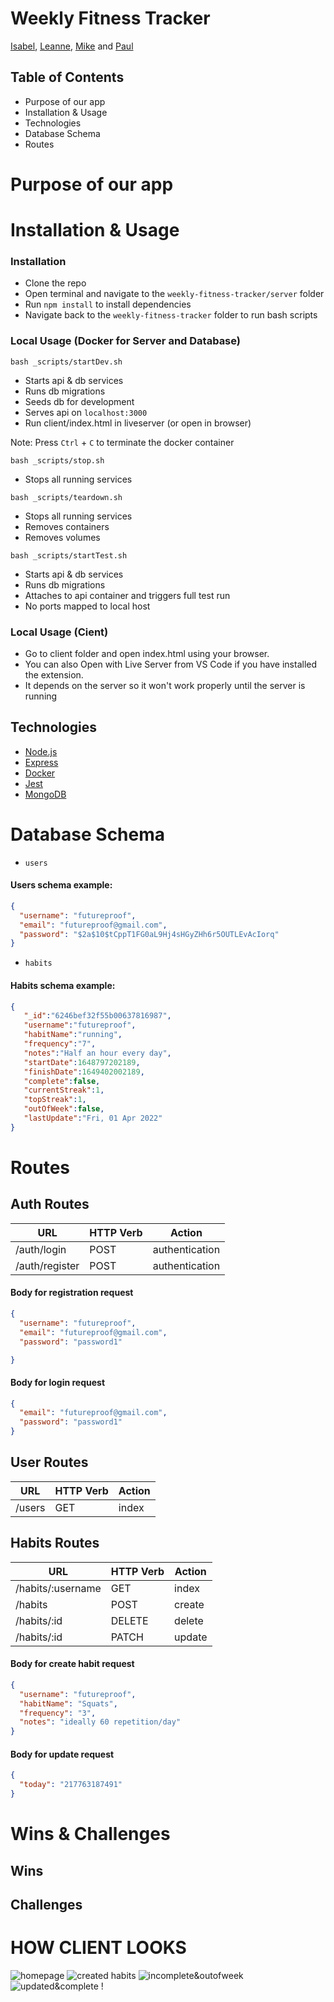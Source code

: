 # Weekly Fitness Tracker

[Isabel](https://github.com/neifors), [Leanne](https://github.com/leannesobogun), [Mike](https://github.com/mwezn) and [Paul](https://github.com/PaulNKD)

## Table of Contents

- Purpose of our app
- Installation & Usage
- Technologies
- Database Schema
- Routes

# Purpose of our app



# Installation & Usage

### Installation

- Clone the repo
- Open terminal and navigate to the `weekly-fitness-tracker/server` folder
- Run `npm install` to install dependencies
- Navigate back to the `weekly-fitness-tracker` folder to run bash scripts

### Local Usage (Docker for Server and Database)

`bash _scripts/startDev.sh`

- Starts api & db services
- Runs db migrations
- Seeds db for development
- Serves api on `localhost:3000`
- Run client/index.html in liveserver (or open in browser)

Note: Press `Ctrl` + `C` to terminate the docker container

`bash _scripts/stop.sh`

- Stops all running services

`bash _scripts/teardown.sh`

- Stops all running services
- Removes containers
- Removes volumes

`bash _scripts/startTest.sh`

- Starts api & db services
- Runs db migrations
- Attaches to api container and triggers full test run
- No ports mapped to local host

### Local Usage (Cient)

- Go to client folder and open index.html using your browser.
- You can also Open with Live Server from VS Code if you have installed the extension.
- It depends on the server so it won't work properly until the server is running

## **Technologies**

- [Node.js](https://nodejs.org/)
- [Express](https://expressjs.com/)
- [Docker](https://docker.com/)
- [Jest](https://jestjs.io/)
- [MongoDB](https://www.mongodb.com/)

# Database Schema

- `users`

#### Users schema example:

```json
{
  "username": "futureproof",
  "email": "futureproof@gmail.com",
  "password": "$2a$10$tCppT1FG0aL9Hj4sHGyZHh6r5OUTLEvAcIorq"
}
```

- `habits`

#### Habits schema example:

```json
{
   "_id":"6246bef32f55b00637816987",
   "username":"futureproof",
   "habitName":"running",
   "frequency":"7",
   "notes":"Half an hour every day",
   "startDate":1648797202189,
   "finishDate":1649402002189,
   "complete":false,
   "currentStreak":1,
   "topStreak":1,
   "outOfWeek":false,
   "lastUpdate":"Fri, 01 Apr 2022"
}
```

# Routes

## Auth Routes

| **URL**        | **HTTP Verb** | **Action**     |
| -------------- | ------------- | -------------- |
| /auth/login    | POST          | authentication |
| /auth/register | POST          | authentication |

#### Body for registration request

```json
{
  "username": "futureproof",
  "email": "futureproof@gmail.com",
  "password": "password1"

}
```

#### Body for login request

```json
{
  "email": "futureproof@gmail.com",
  "password": "password1"
}
```

## User Routes

| **URL**     | **HTTP Verb** | **Action** |
| ----------- | ------------- | ---------- |
| /users      | GET           | index      |



## Habits Routes

| **URL**            | **HTTP Verb** | **Action**     |
| ------------------ | ------------- | -------------- |
| /habits/:username  | GET           | index          |
| /habits            | POST          | create         |
| /habits/:id        | DELETE        | delete         |
| /habits/:id        | PATCH         | update         |

#### Body for create habit request

```json
{
  "username": "futureproof",
  "habitName": "Squats",
  "frequency": "3",
  "notes": "ideally 60 repetition/day"
}
```

#### Body for update request

```json
{
  "today": "217763187491"
}
```

# Wins & Challenges

## Wins

## Challenges

# HOW CLIENT LOOKS

![homepage](https://i.ibb.co/687JsCR/homepage.png) 
![created habits](https://i.ibb.co/WnWpkpG/created-habits.png) ![incomplete&outofweek](https://i.ibb.co/gPwL73f/incomplete-outofweek.png) ![updated&complete](https://i.ibb.co/X3D2Lh0/updated-complete.png) !
